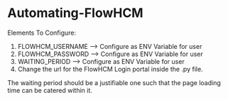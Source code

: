 # Automating-FlowHCM

Elements To Configure:
1) FLOWHCM_USERNAME   --> Configure as ENV Variable for user
2) FLOWHCM_PASSWORD   -->  Configure as ENV Variable for user
3) WAITING_PERIOD     --> Configure as ENV Variable for user
4) Change the url for the FlowHCM Login portal inside the .py file.

The waiting period should be a justifiable one such that the page loading time can be catered within it.

